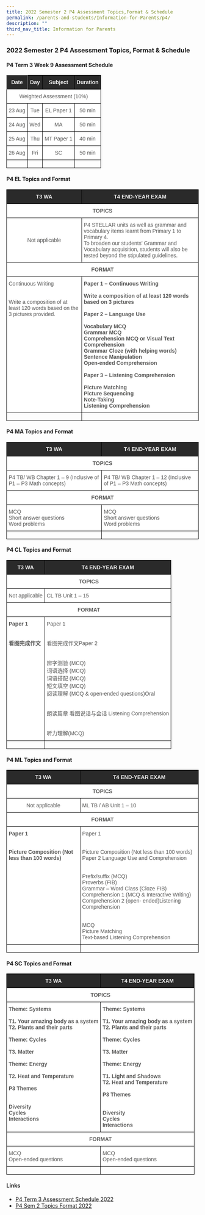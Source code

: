 ```yaml
---
title: 2022 Semester 2 P4 Assessment Topics,Format & Schedule
permalink: /parents-and-students/Information-for-Parents/p4/
description: ""
third_nav_title: Information for Parents
---
```

### 2022 Semester 2 P4 Assessment Topics, Format &amp; Schedule

#### P4 Term 3 Week 9 Assessment Schedule

<style type="text/css">
.tg  {border-collapse:collapse;border-spacing:0;}
.tg td{border-color:black;border-style:solid;border-width:1px;font-family:Arial, sans-serif;font-size:14px;
  overflow:hidden;padding:10px 5px;word-break:normal;}
.tg th{border-color:black;border-style:solid;border-width:1px;font-family:Arial, sans-serif;font-size:14px;
  font-weight:normal;overflow:hidden;padding:10px 5px;word-break:normal;}
.tg .tg-zeox{background-color:#FFF;color:#575756;text-align:center;vertical-align:middle}
.tg .tg-2705{background-color:#2A2A2A;color:#EEE;font-weight:bold;text-align:center;vertical-align:middle}
.tg .tg-8zvm{background-color:#2A2A2A;border-color:inherit;color:#EEE;font-weight:bold;text-align:center;vertical-align:middle}
.tg .tg-0lax{text-align:left;vertical-align:top}
</style>
<table class="tg">
<thead>
  <tr>
    <th class="tg-8zvm"><span style="color:#EEE;background-color:#2A2A2A">Date</span></th>
    <th class="tg-2705"><span style="color:#EEE;background-color:#2A2A2A">Day</span></th>
    <th class="tg-2705"><span style="color:#EEE;background-color:#2A2A2A">Subject</span></th>
    <th class="tg-2705"><span style="color:#EEE;background-color:#2A2A2A">Duration</span></th>
  </tr>
</thead>
<tbody>
  <tr>
    <td colspan="4" class="tg-zeox">Weighted Assessment (10%)</td>
  </tr>
  <tr>
    <td class="tg-zeox">23 Aug</td>
    <td class="tg-zeox">Tue</td>
    <td class="tg-zeox">EL Paper 1</td>
    <td class="tg-zeox">50 min</td>
  </tr>
  <tr>
    <td class="tg-zeox"> 24 Aug </td>
    <td class="tg-zeox"> Wed</td>
    <td class="tg-zeox"> MA</td>
    <td class="tg-zeox"> 50 min </td>
  </tr>
  <tr>
    <td class="tg-zeox"> 25 Aug <br></td>
    <td class="tg-zeox"> Thu</td>
    <td class="tg-zeox"> MT Paper 1</td>
    <td class="tg-zeox"> 40 min </td>
  </tr>
  <tr>
    <td class="tg-zeox"> 26 Aug </td>
    <td class="tg-zeox"> Fri</td>
    <td class="tg-zeox"> SC</td>
    <td class="tg-zeox"> 50 min </td>
  </tr>
  <tr>
    <td class="tg-0lax"></td>
    <td class="tg-0lax"></td>
    <td class="tg-0lax"></td>
    <td class="tg-0lax"></td>
  </tr>
</tbody>
</table>

#### P4 EL Topics and Format

<style type="text/css">
.tg  {border-collapse:collapse;border-spacing:0;}
.tg td{border-color:black;border-style:solid;border-width:1px;font-family:Arial, sans-serif;font-size:14px;
  overflow:hidden;padding:10px 5px;word-break:normal;}
.tg th{border-color:black;border-style:solid;border-width:1px;font-family:Arial, sans-serif;font-size:14px;
  font-weight:normal;overflow:hidden;padding:10px 5px;word-break:normal;}
.tg .tg-atqo{background-color:#FFF;color:#575756;font-weight:bold;text-align:center;vertical-align:top}
.tg .tg-zeox{background-color:#FFF;color:#575756;text-align:center;vertical-align:middle}
.tg .tg-2705{background-color:#2A2A2A;color:#EEE;font-weight:bold;text-align:center;vertical-align:middle}
.tg .tg-sna6{background-color:#FFF;color:#575756;font-weight:bold;text-align:left;vertical-align:top}
.tg .tg-lnwz{background-color:#FFF;color:#575756;text-align:left;vertical-align:top}
.tg .tg-0lax{text-align:left;vertical-align:top}
</style>
<table class="tg">
<thead>
  <tr>
    <th class="tg-2705"><span style="color:#EEE;background-color:#2A2A2A">T3 WA</span></th>
    <th class="tg-2705"><span style="color:#EEE;background-color:#2A2A2A">T4 END-YEAR EXAM</span></th>
  </tr>
</thead>
<tbody>
  <tr>
    <td colspan="2" class="tg-atqo">TOPICS</td>
  </tr>
  <tr>
    <td class="tg-zeox">Not applicable</td>
    <td class="tg-lnwz">P4 STELLAR units as well as grammar and vocabulary items learnt from Primary 1 to Primary 4.<br>To broaden our students’ Grammar and Vocabulary acquisition, students will also be tested beyond the stipulated guidelines.</td>
  </tr>
  <tr>
    <td colspan="2" class="tg-atqo"> FORMAT</td>
  </tr>
  <tr>
    <td class="tg-lnwz">Continuous Writing<br><br><br>Write a composition of at least 120 words based on the 3 pictures provided. </td>
    <td class="tg-sna6">Paper 1 – Continuous Writing<br><br><span style="background-color:initial">Write a composition of at least 120 words based on 3 pictures</span><br><br>Paper 2 – Language Use<br><br><span style="background-color:initial">Vocabulary MCQ</span><br><span style="background-color:initial">Grammar MCQ</span><br><span style="background-color:initial">Comprehension MCQ or Visual Text Comprehension</span><br><span style="background-color:initial">Grammar Cloze (with helping words)</span><br><span style="background-color:initial">Sentence Manipulation</span><br><span style="background-color:initial">Open-ended Comprehension</span><br><br>Paper 3 – Listening Comprehension<br><br><span style="background-color:initial">Picture Matching</span><br><span style="background-color:initial">Picture Sequencing</span><br><span style="background-color:initial">Note-Taking</span><br><span style="background-color:initial">Listening Comprehension </span></td>
  </tr>
  <tr>
    <td class="tg-0lax"></td>
    <td class="tg-0lax"></td>
  </tr>
</tbody>
</table>

#### P4 MA Topics and Format

<style type="text/css">
.tg  {border-collapse:collapse;border-spacing:0;}
.tg td{border-color:black;border-style:solid;border-width:1px;font-family:Arial, sans-serif;font-size:14px;
  overflow:hidden;padding:10px 5px;word-break:normal;}
.tg th{border-color:black;border-style:solid;border-width:1px;font-family:Arial, sans-serif;font-size:14px;
  font-weight:normal;overflow:hidden;padding:10px 5px;word-break:normal;}
.tg .tg-atqo{background-color:#FFF;color:#575756;font-weight:bold;text-align:center;vertical-align:top}
.tg .tg-2705{background-color:#2A2A2A;color:#EEE;font-weight:bold;text-align:center;vertical-align:middle}
.tg .tg-lnwz{background-color:#FFF;color:#575756;text-align:left;vertical-align:top}
.tg .tg-0lax{text-align:left;vertical-align:top}
</style>
<table class="tg">
<thead>
  <tr>
    <th class="tg-2705"><span style="color:#EEE;background-color:#2A2A2A">T3 WA</span></th>
    <th class="tg-2705"><span style="color:#EEE;background-color:#2A2A2A">T4 END-YEAR EXAM</span></th>
  </tr>
</thead>
<tbody>
  <tr>
    <td colspan="2" class="tg-atqo">TOPICS</td>
  </tr>
  <tr>
    <td class="tg-lnwz">P4 TB/ WB Chapter 1 – 9     (Inclusive of P1 – P3 Math concepts)</td>
    <td class="tg-lnwz">P4 TB/ WB Chapter 1 – 12     (Inclusive of P1 – P3 Math concepts)</td>
  </tr>
  <tr>
    <td colspan="2" class="tg-atqo"> FORMAT</td>
  </tr>
  <tr>
    <td class="tg-lnwz">MCQ<br>Short answer questions<br>Word problems </td>
    <td class="tg-lnwz">MCQ<br>Short answer questions<br>Word problems</td>
  </tr>
  <tr>
    <td class="tg-0lax"></td>
    <td class="tg-0lax"></td>
  </tr>
</tbody>
</table>

#### P4 CL Topics and Format

<style type="text/css">
.tg  {border-collapse:collapse;border-spacing:0;}
.tg td{border-color:black;border-style:solid;border-width:1px;font-family:Arial, sans-serif;font-size:14px;
  overflow:hidden;padding:10px 5px;word-break:normal;}
.tg th{border-color:black;border-style:solid;border-width:1px;font-family:Arial, sans-serif;font-size:14px;
  font-weight:normal;overflow:hidden;padding:10px 5px;word-break:normal;}
.tg .tg-atqo{background-color:#FFF;color:#575756;font-weight:bold;text-align:center;vertical-align:top}
.tg .tg-zeox{background-color:#FFF;color:#575756;text-align:center;vertical-align:middle}
.tg .tg-2705{background-color:#2A2A2A;color:#EEE;font-weight:bold;text-align:center;vertical-align:middle}
.tg .tg-sna6{background-color:#FFF;color:#575756;font-weight:bold;text-align:left;vertical-align:top}
.tg .tg-lnwz{background-color:#FFF;color:#575756;text-align:left;vertical-align:top}
.tg .tg-0lax{text-align:left;vertical-align:top}
</style>
<table class="tg">
<thead>
  <tr>
    <th class="tg-2705"><span style="color:#EEE;background-color:#2A2A2A">T3 WA</span></th>
    <th class="tg-2705"><span style="color:#EEE;background-color:#2A2A2A">T4 END-YEAR EXAM</span></th>
  </tr>
</thead>
<tbody>
  <tr>
    <td colspan="2" class="tg-atqo">TOPICS</td>
  </tr>
  <tr>
    <td class="tg-zeox">Not applicable</td>
    <td class="tg-lnwz">CL TB Unit 1 – 15</td>
  </tr>
  <tr>
    <td colspan="2" class="tg-atqo"> FORMAT</td>
  </tr>
  <tr>
    <td class="tg-sna6">Paper 1<br><br><br>看图完成作文</td>
    <td class="tg-lnwz">Paper 1<br><br><br>看图完成作文Paper 2<br><br><br>辨字测验 (MCQ)<br>词语选择 (MCQ)<br>词语搭配 (MCQ)<br>短文填空 (MCQ)<br>阅读理解 (MCQ &amp; open-ended questions)Oral<br><br><br>朗读篇章 看图说话与会话  Listening Comprehension<br><br><br>听力理解(MCQ) </td>
  </tr>
  <tr>
    <td class="tg-0lax"></td>
    <td class="tg-0lax"></td>
  </tr>
</tbody>
</table>

#### P4 ML Topics and Format

<style type="text/css">
.tg  {border-collapse:collapse;border-spacing:0;}
.tg td{border-color:black;border-style:solid;border-width:1px;font-family:Arial, sans-serif;font-size:14px;
  overflow:hidden;padding:10px 5px;word-break:normal;}
.tg th{border-color:black;border-style:solid;border-width:1px;font-family:Arial, sans-serif;font-size:14px;
  font-weight:normal;overflow:hidden;padding:10px 5px;word-break:normal;}
.tg .tg-atqo{background-color:#FFF;color:#575756;font-weight:bold;text-align:center;vertical-align:top}
.tg .tg-zeox{background-color:#FFF;color:#575756;text-align:center;vertical-align:middle}
.tg .tg-2705{background-color:#2A2A2A;color:#EEE;font-weight:bold;text-align:center;vertical-align:middle}
.tg .tg-sna6{background-color:#FFF;color:#575756;font-weight:bold;text-align:left;vertical-align:top}
.tg .tg-lnwz{background-color:#FFF;color:#575756;text-align:left;vertical-align:top}
.tg .tg-0lax{text-align:left;vertical-align:top}
</style>
<table class="tg">
<thead>
  <tr>
    <th class="tg-2705"><span style="color:#EEE;background-color:#2A2A2A">T3 WA</span></th>
    <th class="tg-2705"><span style="color:#EEE;background-color:#2A2A2A">T4 END-YEAR EXAM</span></th>
  </tr>
</thead>
<tbody>
  <tr>
    <td colspan="2" class="tg-atqo">TOPICS</td>
  </tr>
  <tr>
    <td class="tg-zeox">Not applicable</td>
    <td class="tg-lnwz">ML TB / AB Unit 1 – 10</td>
  </tr>
  <tr>
    <td colspan="2" class="tg-atqo"> FORMAT</td>
  </tr>
  <tr>
    <td class="tg-sna6">Paper 1<br><br><br>Picture Composition (Not less than 100 words)</td>
    <td class="tg-lnwz">Paper 1<br><br><br>Picture Composition (Not less than 100 words)  Paper 2 Language Use and Comprehension<br><br><br>Prefix/suffix (MCQ)<br>Proverbs (FIB)<br>Grammar – Word Class (Cloze FIB)<br>Comprehension 1 (MCQ &amp; Interactive Writing)<br>Comprehension 2 (open- ended)Listening Comprehension<br><br><br>MCQ<br>Picture Matching<br>Text-based Listening Comprehension </td>
  </tr>
  <tr>
    <td class="tg-0lax"></td>
    <td class="tg-0lax"></td>
  </tr>
</tbody>
</table>

#### P4 SC Topics and Format

<style type="text/css">
.tg  {border-collapse:collapse;border-spacing:0;}
.tg td{border-color:black;border-style:solid;border-width:1px;font-family:Arial, sans-serif;font-size:14px;
  overflow:hidden;padding:10px 5px;word-break:normal;}
.tg th{border-color:black;border-style:solid;border-width:1px;font-family:Arial, sans-serif;font-size:14px;
  font-weight:normal;overflow:hidden;padding:10px 5px;word-break:normal;}
.tg .tg-atqo{background-color:#FFF;color:#575756;font-weight:bold;text-align:center;vertical-align:top}
.tg .tg-2705{background-color:#2A2A2A;color:#EEE;font-weight:bold;text-align:center;vertical-align:middle}
.tg .tg-sna6{background-color:#FFF;color:#575756;font-weight:bold;text-align:left;vertical-align:top}
.tg .tg-lnwz{background-color:#FFF;color:#575756;text-align:left;vertical-align:top}
.tg .tg-0lax{text-align:left;vertical-align:top}
</style>
<table class="tg">
<thead>
  <tr>
    <th class="tg-2705"><span style="color:#EEE;background-color:#2A2A2A">T3 WA</span></th>
    <th class="tg-2705"><span style="color:#EEE;background-color:#2A2A2A">T4 END-YEAR EXAM</span></th>
  </tr>
</thead>
<tbody>
  <tr>
    <td colspan="2" class="tg-atqo">TOPICS</td>
  </tr>
  <tr>
    <td class="tg-sna6">Theme: Systems<br><br>T1. Your amazing body as a system<br>T2. Plants and their parts  <br><br>Theme: Cycles<br><br>T3. Matter  <br><br>Theme: Energy<br><br>T2. Heat and Temperature  <br><br>P3 Themes<br><br><br>Diversity<br>Cycles<br>Interactions</td>
    <td class="tg-sna6">Theme: Systems<br><br>T1. Your amazing body as a system<br>T2. Plants and their parts  <br><br>Theme: Cycles<br><br>T3. Matter  <br><br>Theme: Energy<br><br>T1. Light and Shadows<br>T2. Heat and Temperature  <br><br>P3 Themes<br><br><br>Diversity<br>Cycles<br>Interactions</td>
  </tr>
  <tr>
    <td colspan="2" class="tg-atqo"> FORMAT</td>
  </tr>
  <tr>
    <td class="tg-lnwz">MCQ<br>Open-ended questions</td>
    <td class="tg-lnwz">MCQ<br>Open-ended questions </td>
  </tr>
  <tr>
    <td class="tg-0lax"></td>
    <td class="tg-0lax"></td>
  </tr>
</tbody>
</table>

#### Links
* [P4 Term 3 Assessment Schedule 2022](/files/P4%20Term%203%20Assessment%20Schedule%202022.pdf)
* [P4 Sem 2 Topics  Format 2022](/files/P4%20Sem%202%20Topics%20%20Format%202022.pdf)

